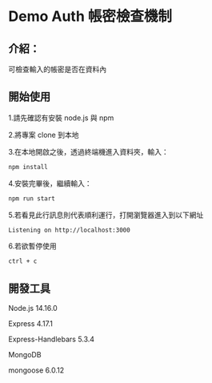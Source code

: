 # Demo Auth 帳密檢查機制

## 介紹：
可檢查輸入的帳密是否在資料內

## 開始使用
1.請先確認有安裝 node.js 與 npm

2.將專案 clone 到本地

3.在本地開啟之後，透過終端機進入資料夾，輸入：

```bash
npm install
```

4.安裝完畢後，繼續輸入：

```bash
npm run start
```

5.若看見此行訊息則代表順利運行，打開瀏覽器進入到以下網址

```bash
Listening on http://localhost:3000
```

6.若欲暫停使用

```bash
ctrl + c
```
## 開發工具
Node.js 14.16.0

Express 4.17.1

Express-Handlebars 5.3.4

MongoDB

mongoose 6.0.12
